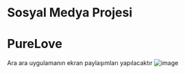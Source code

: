 # Sosyal Medya Projesi
# PureLove
Ara ara uygulamanın ekran paylaşımları yapılacaktır
![image](https://github.com/user-attachments/assets/e37d9920-12db-44b1-ad13-2b8a21c8578d)
